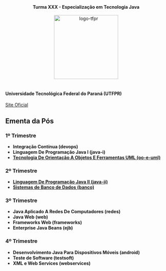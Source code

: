 <div align=center><b>Turma XXX - Especialização em Tecnologia Java</b></div><div>
<span></span>
<br>

<div align=center><a href="https://ibb.co/L9hBndY"><img src="https://i.ibb.co/KVzBFxb/logo-tfpr.jpg" alt="logo-tfpr" border="0" width="200"></a></div><div>
<br>

#### Universidade Tecnológica Federal do Paraná (UTFPR)

[Site Oficial](https://www.utfpr.edu.br)

## Ementa da Pós


### 1º Trimestre
- **Integração Contínua (devops)**
- **Linguagem De Programação Java I (java-i)**
- **[Tecnologia De Orientação A Objetos E Ferramentas UML (oo-e-uml)](https://github.com/thePaulCode/utfpr-pos-graduacao/tree/main/1-uml)**

### 2º Trimestre
- **[Linguagem De Programação Java II (java-ii)](https://github.com/thePaulCode/utfpr-pos-graduacao/tree/main/4-java-ii)**
- **[Sistemas de Banco de Dados (banco)](https://github.com/thePaulCode/java-posgraduacao/tree/main/5-banco)**

### 3º Trimestre
- **Java Aplicado A Redes De Computadores (redes)**
- **Java Web (web)**
- **Frameworks Web (frameworks)**
- **Enterprise Java Beans (ejb)**

### 4º Trimestre
- **Desenvolvimento Java Para Dispositivos Móveis (android)**
- **Teste de Software (testsoft)**
- **XML e Web Services (webservices)**
